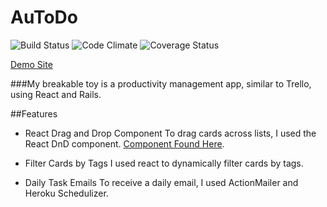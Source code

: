 # AuToDo
![Build Status](https://codeship.com/projects/02fbb9c0-2f4e-0134-5989-563e54af7ce1/status?branch=master)
![Code Climate](https://codeclimate.com/github/emilyp13/breakable_toy.png)
![Coverage Status](https://coveralls.io/repos/emilyp13/breakable_toy/badge.png)

[Demo Site](http://autodo.heroku.com/)

###My breakable toy is a productivity management app, similar to Trello, using React and Rails.

##Features

* React Drag and Drop Component
To drag cards across lists, I used the React DnD component. [Component Found Here](https://github.com/gaearon/react-dnd).

* Filter Cards by Tags
I used react to dynamically filter cards by tags.

* Daily Task Emails
To receive a daily email, I used ActionMailer and Heroku Schedulizer.
